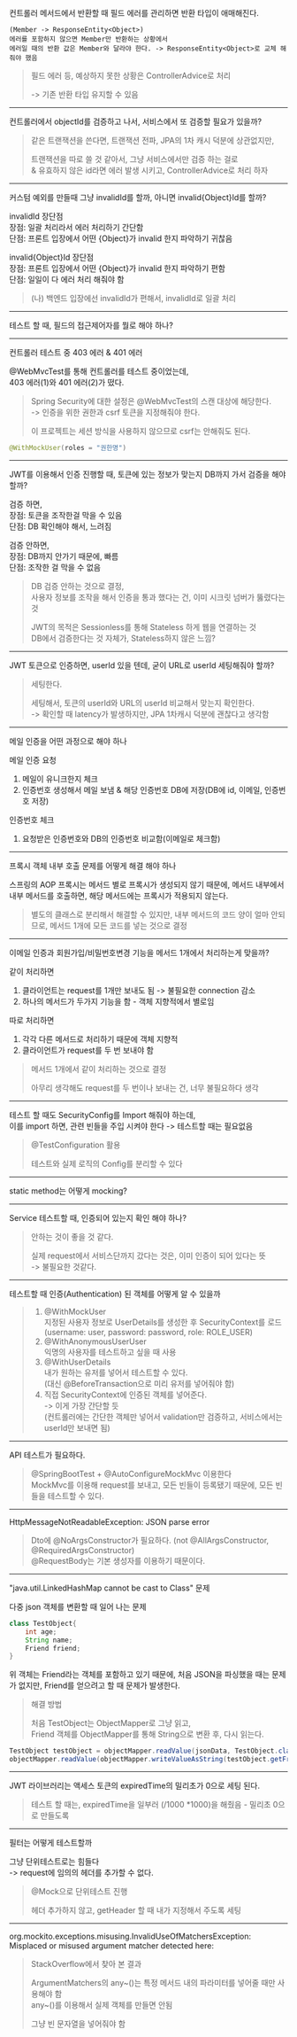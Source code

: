 컨트롤러 메서드에서 반환할 때 필드 에러를 관리하면 반환 타입이 애매해진다.

    (Member -> ResponseEntity<Object>)
    에러를 포함하지 않으면 Member만 반환하는 상황에서
    에러일 때의 반환 값은 Member와 달라야 한다. -> ResponseEntity<Object>로 교체 해줘야 했음

> 필드 에러 등, 예상하지 못한 상황은 ControllerAdvice로 처리
> 
> -> 기존 반환 타입 유지할 수 있음

---

컨트롤러에서 objectId를 검증하고 나서, 서비스에서 또 검증할 필요가 있을까?

> 같은 트랜잭션을 쓴다면, 트랜잭션 전파, JPA의 1차 캐시 덕분에 상관없지만,
> 
> 트랜잭션을 따로 쓸 것 같아서, 그냥 서비스에서만 검증 하는 걸로<br>
> & 유효하지 않은 id라면 에러 발생 시키고, ControllerAdvice로 처리 하자

---

커스텀 예외를 만들때 그냥 invalidId를 할까, 아니면 invalid{Object}Id를 할까?

invalidId 장단점<br>
장점: 일괄 처리라서 에러 처리하기 간단함<br>
단점: 프론트 입장에서 어떤 {Object}가 invalid 한지 파악하기 귀찮음

invalid{Object}Id 장단점<br>
장점: 프론트 입장에서 어떤 {Object}가 invalid 한지 파악하기 편함<br>
단점: 일일이 다 에러 처리 해줘야 함

> (나) 백엔드 입장에선 invalidId가 편해서, invalidId로 일괄 처리

---

테스트 할 때, 필드의 접근제어자를 뭘로 해야 하나?

---

컨트롤러 테스트 중 403 에러 & 401 에러

@WebMvcTest를 통해 컨트롤러를 테스트 중이었는데,  
403 에러(1)와 401 에러(2)가 떴다.

> Spring Security에 대한 설정은 @WebMvcTest의 스캔 대상에 해당한다.  
> -> 인증을 위한 권한과 csrf 토큰을 지정해줘야 한다.
> 
> 이 프로젝트는 세션 방식을 사용하지 않으므로 csrf는 안해줘도 된다.

```java
@WithMockUser(roles = "권한명")
```

---

JWT를 이용해서 인증 진행할 때, 토큰에 있는 정보가 맞는지 DB까지 가서 검증을 해야 할까?

검증 하면,   
장점: 토큰을 조작한걸 막을 수 있음  
단점: DB 확인해야 해서, 느려짐   

검증 안하면,  
장점: DB까지 안가기 때문에, 빠름  
단점: 조작한 걸 막을 수 없음  

> DB 검증 안하는 것으로 결정,  
> 사용자 정보를 조작을 해서 인증을 통과 했다는 건, 이미 시크릿 넘버가 뚫렸다는 것  
> 
> JWT의 목적은 Sessionless를 통해 Stateless 하게 웹을 연결하는 것  
> DB에서 검증한다는 것 자체가, Stateless하지 않은 느낌?

---

JWT 토큰으로 인증하면, userId 있을 텐데, 굳이 URL로 userId 세팅해줘야 할까?

> 세팅한다.
> 
> 세팅해서, 토큰의 userId와 URL의 userId 비교해서 맞는지 확인한다.  
> -> 확인할 때 latency가 발생하지만, JPA 1차캐시 덕분에 괜찮다고 생각함

---

메일 인증을 어떤 과정으로 해야 하나

메일 인증 요청
1. 메일이 유니크한지 체크
2. 인증번호 생성해서 메일 보냄 & 해당 인증번호 DB에 저장(DB에 id, 이메일, 인증번호 저장)

인증번호 체크
1. 요청받은 인증번호와 DB의 인증번호 비교함(이메일로 체크함)

---

프록시 객체 내부 호출 문제를 어떻게 해결 해야 하나

스프링의 AOP 프록시는 메서드 별로 프록시가 생성되지 않기 때문에, 메서드 내부에서 내부 메서드를 호출하면, 해당 메서드에는 프록시가 적용되지 않는다.

> 별도의 클래스로 분리해서 해결할 수 있지만, 내부 메서드의 코드 양이 얼마 안되므로, 
> 메서드 1개에 모든 코드를 넣는 것으로 결정

---

이메일 인증과 회원가입/비밀번호변경 기능을 메서드 1개에서 처리하는게 맞을까?

같이 처리하면
1. 클라이언트는 request를 1개만 보내도 됨 -> 불필요한 connection 감소
2. 하나의 메서드가 두가지 기능을 함 - 객체 지향적에서 별로임

따로 처리하면
1. 각각 다른 메서드로 처리하기 때문에 객체 지향적
2. 클라이언트가 request를 두 번 보내야 함

> 메서드 1개에서 같이 처리하는 것으로 결정
> 
> 아무리 생각해도 request를 두 번이나 보내는 건, 너무 불필요하다 생각

---

테스트 할 때도 SecurityConfig를 Import 해줘야 하는데,  
이를 import 하면, 관련 빈들을 주입 시켜야 한다 -> 테스트할 때는 필요없음

> @TestConfiguration 활용
> 
> 테스트와 실제 로직의 Config를 분리할 수 있다

---

static method는 어떻게 mocking?

---

Service 테스트할 때, 인증되어 있는지 확인 해야 하나?

> 안하는 것이 좋을 것 같다.
> 
> 실제 request에서 서비스단까지 갔다는 것은, 이미 인증이 되어 있다는 뜻  
> -> 불필요한 것같다.

---

테스트할 때 인증(Authentication) 된 객체를 어떻게 알 수 있을까

> 1. @WithMockUser  
> 지정된 사용자 정보로 UserDetails를 생성한 후 SecurityContext를 로드  
> (username: user, password: password, role: ROLE_USER)
> 2. @WithAnonymousUserUser  
> 익명의 사용자를 테스트하고 싶을 때 사용
> 3. @WithUserDetails  
> 내가 원하는 유저를 넣어서 테스트할 수 있다.  
> (대신 @BeforeTransaction으로 미리 유저를 넣어줘야 함)
> 4. 직접 SecurityContext에 인증된 객체를 넣어준다.  
> -> 이게 가장 간단할 듯  
> (컨트롤러에는 간단한 객체만 넣어서 validation만 검증하고, 서비스에서는 userId만 보내면 됨)

---

API 테스트가 필요하다.

> @SpringBootTest + @AutoConfigureMockMvc 이용한다  
> MockMvc를 이용해 request를 보내고, 모든 빈들이 등록됐기 때문에, 모든 빈들을 테스트할 수 있다.

---

HttpMessageNotReadableException: JSON parse error

> Dto에 @NoArgsConstructor가 필요하다. (not @AllArgsConstructor, @RequiredArgsConstructor)  
> @RequestBody는 기본 생성자를 이용하기 때문이다.

---

"java.util.LinkedHashMap cannot be cast to Class" 문제

다중 json 객체를 변환할 때 일어 나는 문제

```java
class TestObject{
    int age;
    String name;
    Friend friend;
}
```

위 객체는 Friend라는 객체를 포함하고 있기 때문에, 처음 JSON을 파싱했을 때는 문제가 없지만, Friend를 얻으려고 할 때 문제가 발생한다.

> 해결 방법
> 
> 처음 TestObject는 ObjectMapper로 그냥 읽고,  
> Friend 객체를 ObjectMapper를 통해 String으로 변환 후, 다시 읽는다.
> 
```java
TestObject testObject = objectMapper.readValue(jsonData, TestObject.class);
objectMapper.readValue(objectMapper.writeValueAsString(testObject.getFriend), Friend.class);
```

---

JWT 라이브러리는 액세스 토큰의 expiredTime의 밀리초가 0으로 세팅 된다.

> 테스트 할 때는, expiredTime을 일부러 (/1000 *1000)을 해줬음 - 밀리초 0으로 만들도록

---

필터는 어떻게 테스트할까

그냥 단위테스트로는 힘들다  
-> request에 임의의 헤더를 추가할 수 없다.

> @Mock으로 단위테스트 진행
> 
> 헤더 추가하지 않고, getHeader 할 때 내가 지정해서 주도록 세팅

---

org.mockito.exceptions.misusing.InvalidUseOfMatchersException:
Misplaced or misused argument matcher detected here:

> StackOverflow에서 찾아 본 결과
> 
> ArgumentMatchers의 any~()는 특정 메서드 내의 파라미터를 넣어줄 때만 사용해야 함  
> any~()를 이용해서 실제 객체를 만들면 안됨
> 
> 그냥 빈 문자열을 넣어줘야 함

